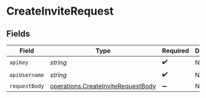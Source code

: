 # CreateInviteRequest


## Fields

| Field                                                                                           | Type                                                                                            | Required                                                                                        | Description                                                                                     |
| ----------------------------------------------------------------------------------------------- | ----------------------------------------------------------------------------------------------- | ----------------------------------------------------------------------------------------------- | ----------------------------------------------------------------------------------------------- |
| `apiKey`                                                                                        | *string*                                                                                        | :heavy_check_mark:                                                                              | N/A                                                                                             |
| `apiUsername`                                                                                   | *string*                                                                                        | :heavy_check_mark:                                                                              | N/A                                                                                             |
| `requestBody`                                                                                   | [operations.CreateInviteRequestBody](../../../sdk/models/operations/createinviterequestbody.md) | :heavy_minus_sign:                                                                              | N/A                                                                                             |